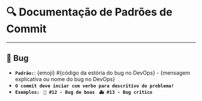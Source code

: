 # 🔍️ Documentação de Padrões de Commit

---

## 🛂 Bug
- **`Padrão:`**: {emoji} #{código da estória do bug no DevOps} - {mensagem explicativa ou nome do bug no DevOps}
- **`O commit deve inciar com verbo para descritivo do problema!`**
- **`Exemplos: `**
**`🐛 #12 - Bug de boas `**
**`🚑 #13 - Bug crítico `**